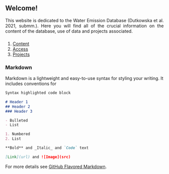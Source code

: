 ## Welcome!

<div style="text-align: justify"> This website is dedicated to the Water Emission Database (Dutkowska et al. 2021, submm.). Here you will find all of the crucial information on the content of the database, use of data and projects associated. </div>

### 
1. [Content](./content.html)
2. [Access](./access.html)
3. [Projects](./projects.html)

### Markdown

Markdown is a lightweight and easy-to-use syntax for styling your writing. It includes conventions for

```markdown
Syntax highlighted code block

# Header 1
## Header 2
### Header 3

- Bulleted
- List

1. Numbered
2. List

**Bold** and _Italic_ and `Code` text

[Link](url) and ![Image](src)
```

For more details see [GitHub Flavored Markdown](https://guides.github.com/features/mastering-markdown/).

